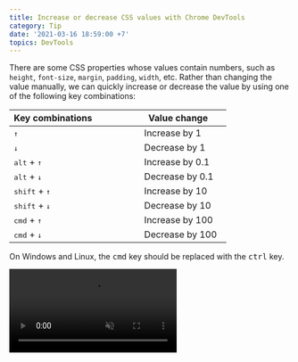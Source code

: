 ```yaml
---
title: Increase or decrease CSS values with Chrome DevTools
category: Tip
date: '2021-03-16 18:59:00 +7'
topics: DevTools
---
```


There are some CSS properties whose values contain numbers, such as `height`, `font-size`, `margin`, `padding`, `width`, etc.
Rather than changing the value manually, we can quickly increase or decrease the value by using one of the following key combinations:

| Key combinations                   | Value change       |
| ---------------------------------- | ------------------ |
| <kbd>↑</kbd>                       | Increase by 1      |
| <kbd>↓</kbd>                       | Decrease by 1      |
| <kbd>alt</kbd> + <kbd>↑</kbd>      | Increase by 0.1    |
| <kbd>alt</kbd> + <kbd>↓</kbd>      | Decrease by 0.1    |
| <kbd>shift</kbd> + <kbd>↑</kbd>    | Increase by 10     |
| <kbd>shift</kbd> + <kbd>↓</kbd>    | Decrease by 10     |
| <kbd>cmd</kbd> + <kbd>↑</kbd>      | Increase by 100    |
| <kbd>cmd</kbd> + <kbd>↓</kbd>      | Decrease by 100    |

On Windows and Linux, the <kbd>cmd</kbd> key should be replaced with the <kbd>ctrl</kbd> key.

<video loop muted controls>
    <source src="/img/increase-decrease-values-devtools.mp4" type="video/mp4">
</video>
